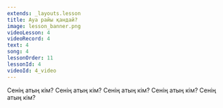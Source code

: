 ```yaml
---
extends: _layouts.lesson
title: Ауа райы қандай?
image: lesson_banner.png
videoLesson: 4
videoRecord: 4
text: 4
song: 4
lessonOrder: 11
lessonId: 4
videoId: 4_video
---
```


Сенің атың кім?
Сенің атың кім?
Сенің атың кім?
Сенің атың кім?
Сенің атың кім?
